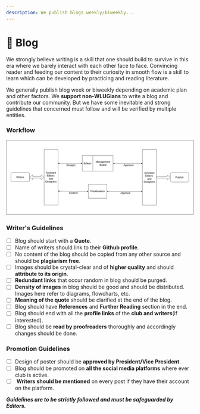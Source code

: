 ```yaml
---
description: We publish blogs weekly/biweekly...
---
```


# 📄 Blog

We strongly believe writing is a skill that one should build to survive in this era where we barely interact with each other face to face. Convincing reader and feeding our content to their curiosity in smooth flow is a skill to learn which can be developed by practicing and reading literature.

We generally publish blog week or biweekly depending on academic plan and other factors. We **support non-WLUGians** to write a blog and contribute our community. But we have some inevitable and strong guidelines that concerned must follow and will be verified by multiple entities.

### Workflow

![](../.gitbook/assets/blog.png)

### Writer's Guidelines

* [ ] Blog should start with a **Quote**.
* [ ] Name of writers should link to their **Github profile**.
* [ ] No content of the blog should be copied from any other source and should be **plagiarism free**.
* [ ] Images should be crystal-clear and of **higher quality** and should **attribute to its origin**.
* [ ] **Redundant links** that occur random in blog should be purged.
* [ ] **Density of images** in blog should be good and should be distributed. Images here refer to diagrams, flowcharts, etc.
* [ ] **Meaning of the quote** should be clarified at the end of the blog.
* [ ] Blog should have **References** and **Further Reading** section in the end.
* [ ] Blog should end with all the **profile links** of the **club and writers**(if interested).
* [ ] Blog should be **read by proofreaders** thoroughly and accordingly changes should be done.

### Promotion Guidelines

* [ ] Design of poster should be **approved by President/Vice President**.
* [ ] Blog should be promoted on **all the social media platforms** where ever club is active.
* [ ] &#x20;**Writers should be mentioned** on every post if they have their account on the platform.

_**Guidelines are to be strictly followed and must be safeguarded by Editors.**_

